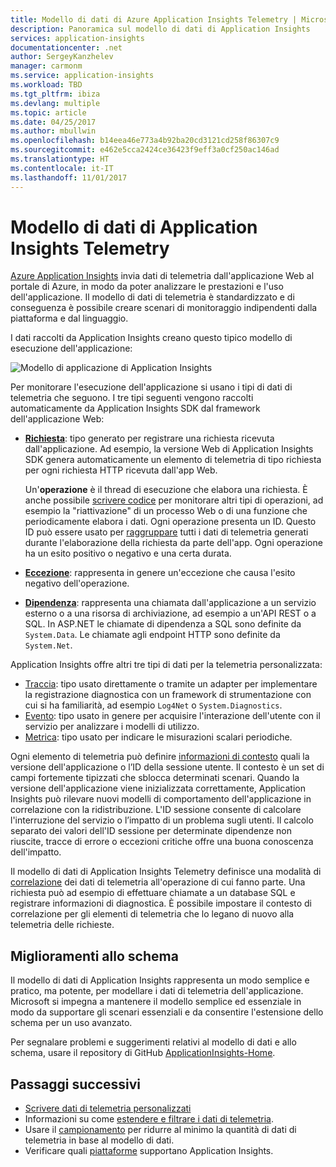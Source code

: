 ```yaml
---
title: Modello di dati di Azure Application Insights Telemetry | Microsoft Docs
description: Panoramica sul modello di dati di Application Insights
services: application-insights
documentationcenter: .net
author: SergeyKanzhelev
manager: carmonm
ms.service: application-insights
ms.workload: TBD
ms.tgt_pltfrm: ibiza
ms.devlang: multiple
ms.topic: article
ms.date: 04/25/2017
ms.author: mbullwin
ms.openlocfilehash: b14eea46e773a4b92ba20cd3121cd258f86307c9
ms.sourcegitcommit: e462e5cca2424ce36423f9eff3a0cf250ac146ad
ms.translationtype: HT
ms.contentlocale: it-IT
ms.lasthandoff: 11/01/2017
---
```

# <a name="application-insights-telemetry-data-model"></a>Modello di dati di Application Insights Telemetry

[Azure Application Insights](app-insights-overview.md) invia dati di telemetria dall'applicazione Web al portale di Azure, in modo da poter analizzare le prestazioni e l'uso dell'applicazione. Il modello di dati di telemetria è standardizzato e di conseguenza è possibile creare scenari di monitoraggio indipendenti dalla piattaforma e dal linguaggio. 

I dati raccolti da Application Insights creano questo tipico modello di esecuzione dell'applicazione:

![Modello di applicazione di Application Insights](./media/application-insights-data-model/application-insights-data-model.png)

Per monitorare l'esecuzione dell'applicazione si usano i tipi di dati di telemetria che seguono. I tre tipi seguenti vengono raccolti automaticamente da Application Insights SDK dal framework dell'applicazione Web:

* [**Richiesta**](application-insights-data-model-request-telemetry.md): tipo generato per registrare una richiesta ricevuta dall'applicazione. Ad esempio, la versione Web di Application Insights SDK genera automaticamente un elemento di telemetria di tipo richiesta per ogni richiesta HTTP ricevuta dall'app Web. 

    Un'**operazione** è il thread di esecuzione che elabora una richiesta. È anche possibile [scrivere codice](app-insights-api-custom-events-metrics.md#trackrequest) per monitorare altri tipi di operazioni, ad esempio la "riattivazione" di un processo Web o di una funzione che periodicamente elabora i dati.  Ogni operazione presenta un ID. Questo ID può essere usato per [raggruppare](application-insights-correlation.md) tutti i dati di telemetria generati durante l'elaborazione della richiesta da parte dell'app. Ogni operazione ha un esito positivo o negativo e una certa durata.
* [**Eccezione**](application-insights-data-model-exception-telemetry.md): rappresenta in genere un'eccezione che causa l'esito negativo dell'operazione.
* [**Dipendenza**](application-insights-data-model-dependency-telemetry.md): rappresenta una chiamata dall'applicazione a un servizio esterno o a una risorsa di archiviazione, ad esempio a un'API REST o a SQL. In ASP.NET le chiamate di dipendenza a SQL sono definite da `System.Data`. Le chiamate agli endpoint HTTP sono definite da `System.Net`. 

Application Insights offre altri tre tipi di dati per la telemetria personalizzata:

* [Traccia](application-insights-data-model-trace-telemetry.md): tipo usato direttamente o tramite un adapter per implementare la registrazione diagnostica con un framework di strumentazione con cui si ha familiarità, ad esempio `Log4Net` o `System.Diagnostics`.
* [Evento](application-insights-data-model-event-telemetry.md): tipo usato in genere per acquisire l'interazione dell'utente con il servizio per analizzare i modelli di utilizzo.
* [Metrica](application-insights-data-model-metric-telemetry.md): tipo usato per indicare le misurazioni scalari periodiche.

Ogni elemento di telemetria può definire [informazioni di contesto](application-insights-data-model-context.md) quali la versione dell'applicazione o l’ID della sessione utente. Il contesto è un set di campi fortemente tipizzati che sblocca determinati scenari. Quando la versione dell'applicazione viene inizializzata correttamente, Application Insights può rilevare nuovi modelli di comportamento dell'applicazione in correlazione con la ridistribuzione. L'ID sessione consente di calcolare l'interruzione del servizio o l’impatto di un problema sugli utenti. Il calcolo separato dei valori dell'ID sessione per determinate dipendenze non riuscite, tracce di errore o eccezioni critiche offre una buona conoscenza dell'impatto.

Il modello di dati di Application Insights Telemetry definisce una modalità di [correlazione](application-insights-correlation.md) dei dati di telemetria all'operazione di cui fanno parte. Una richiesta può ad esempio di effettuare chiamate a un database SQL e registrare informazioni di diagnostica. È possibile impostare il contesto di correlazione per gli elementi di telemetria che lo legano di nuovo alla telemetria delle richieste.

## <a name="schema-improvements"></a>Miglioramenti allo schema

Il modello di dati di Application Insights rappresenta un modo semplice e pratico, ma potente, per modellare i dati di telemetria dell'applicazione. Microsoft si impegna a mantenere il modello semplice ed essenziale in modo da supportare gli scenari essenziali e da consentire l'estensione dello schema per un uso avanzato.

Per segnalare problemi e suggerimenti relativi al modello di dati e allo schema, usare il repository di GitHub [ApplicationInsights-Home](https://github.com/Microsoft/ApplicationInsights-Home/labels/schema).

## <a name="next-steps"></a>Passaggi successivi

- [Scrivere dati di telemetria personalizzati](app-insights-api-custom-events-metrics.md)
- Informazioni su come [estendere e filtrare i dati di telemetria](app-insights-api-filtering-sampling.md).
- Usare il [campionamento](app-insights-sampling.md) per ridurre al minimo la quantità di dati di telemetria in base al modello di dati.
- Verificare quali [piattaforme](app-insights-platforms.md) supportano Application Insights.
